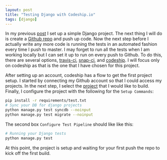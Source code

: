 ```yaml
---
layout: post
title: "Testing Django with Codeship.io"
tags: [django]
---
```


In my previous [post] I set up a simple Django project. The next thing I will
do is create a [Github repo] and push up code. Now the next step before I
actually write any more code is running the tests in an automated fashion every
time I push to master. I may forget to run all the tests when I am working
locally but I can set it up to run on every push to Github. To do this, there
are several options, [travis-ci], [snap-ci], and [codeship]. I will focus only
on codeship as that is the one that I have chosen for this project.

After setting up an account, codeship has a flow to get the first project
setup. I started by connecting my Github account so that I could access my
projects. In the next step, I select the [project] that I would like to build.
Finally, I configure the project with the following for the `Setup Commands`:

```bash
pip install -r requirements/test.txt
# Sync your DB for django projects
python manage.py test syncdb --noinput
python manage.py test migrate --noinput
```

The second box `Configure Test Pipeline` should like like this:

```bash
# Running your Django tests
python manage.py test
```

At this point, the project is setup and waiting for your first push the repo to
kick off the first build.

[post]: http://williamsbdev.com/posts/setting-up-django/
[Github repo]: https://github.com/code-camp-api
[project]: https://github.com/code-camp-api
[travis-ci]: https://travis-ci.org/
[snap-ci]: https://snap-ci.com/
[codeship]: https://codeship.io
